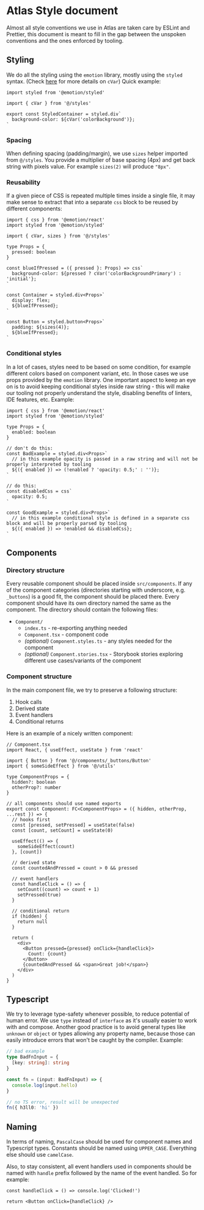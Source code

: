 # Atlas Style document

Almost all style conventions we use in Atlas are taken care by ESLint and Prettier, this document is meant to fill in the gap between the unspoken conventions and the ones enforced by tooling.

## Styling

We do all the styling using the `emotion` library, mostly using the `styled` syntax. (Check [here](overview.md#Styling) for more details on `cVar`) Quick example:

```tsx
import styled from '@emotion/styled'

import { cVar } from '@/styles'

export const StyledContainer = styled.div`
  background-color: ${cVar('colorBackground')};
`
```

### Spacing

When defining spacing (padding/margin), we use `sizes` helper imported from `@/styles`. You provide a multiplier of base spacing (4px) and get back string with pixels value. For example `sizes(2)` will produce `"8px"`.

### Reusability

If a given piece of CSS is repeated multiple times inside a single file, it may make sense to extract that into a separate `css` block to be reused by different components:

```tsx
import { css } from '@emotion/react'
import styled from '@emotion/styled'

import { cVar, sizes } from '@/styles'

type Props = {
  pressed: boolean
}

const blueIfPressed = ({ pressed }: Props) => css`
  background-color: ${pressed ? cVar('colorBackgroundPrimary') : 'initial'};
`

const Container = styled.div<Props>`
  display: flex;
  ${blueIfPressed};
`

const Button = styled.button<Props>`
  padding: ${sizes(4)};
  ${blueIfPressed};
`
```

### Conditional styles

In a lot of cases, styles need to be based on some condition, for example different colors based on component variant, etc. In those cases we use props provided by the `emotion` library. One important aspect to keep an eye on is to avoid keeping conditional styles inside raw string - this will make our tooling not properly understand the style, disabling benefits of linters, IDE features, etc. Example:

```tsx
import { css } from '@emotion/react'
import styled from '@emotion/styled'

type Props = {
  enabled: boolean
}

// don't do this:
const BadExample = styled.div<Props>`
  // in this example opacity is passed in a raw string and will not be properly interpreted by tooling
  ${({ enabled }) => (!enabled ? 'opacity: 0.5;' : '')};
`

// do this:
const disabledCss = css`
  opacity: 0.5;
`

const GoodExample = styled.div<Props>`
  // in this example conditional style is defined in a separate css block and will be properly parsed by tooling
  ${({ enabled }) => !enabled && disabledCss};
`
```

## Components

### Directory structure

Every reusable component should be placed inside `src/components`. If any of the component categories (directories starting with underscore, e.g. `_buttons`) is a good fit, the component should be placed there. Every component should have its own directory named the same as the component. The directory should contain the following files:

- `Component/`
  - `index.ts` - re-exporting anything needed
  - `Component.tsx` - component code
  - _(optional)_ `Component.styles.ts` - any styles needed for the component
  - _(optional)_ `Component.stories.tsx` - Storybook stories exploring different use cases/variants of the component

### Component structure

In the main component file, we try to preserve a following structure:

1. Hook calls
2. Derived state
3. Event handlers
4. Conditional returns

Here is an example of a nicely written component:

```tsx
// Component.tsx
import React, { useEffect, useState } from 'react'

import { Button } from '@/components/_buttons/Button'
import { someSideEffect } from '@/utils'

type ComponentProps = {
  hidden?: boolean
  otherProp?: number
}

// all components should use named exports
export const Component: FC<ComponentProps> = ({ hidden, otherProp, ...rest }) => {
  // hooks first
  const [pressed, setPressed] = useState(false)
  const [count, setCount] = useState(0)

  useEffect(() => {
    someSideEffect(count)
  }, [count])

  // derived state
  const countedAndPressed = count > 0 && pressed

  // event handlers
  const handleClick = () => {
    setCount((count) => count + 1)
    setPressed(true)
  }

  // conditional return
  if (hidden) {
    return null
  }

  return (
    <div>
      <Button pressed={pressed} onClick={handleClick}>
        Count: {count}
      </Button>
      {countedAndPressed && <span>Great job!</span>}
    </div>
  )
}
```

## Typescript

We try to leverage type-safety whenever possible, to reduce potential of human error. We use `type` instead of `interface` as it's usually easier to work with and compose. Another good practice is to avoid general types like `unknown` or `object` or types allowing any property name, because those can easily introduce errors that won't be caught by the compiler. Example:

```ts
// bad example
type BadFnInput = {
  [key: string]: string
}

const fn = (input: BadFnInput) => {
  console.log(input.hello)
}

// no TS error, result will be unexpected
fn({ h3ll0: 'hi' })
```

## Naming

In terms of naming, `PascalCase` should be used for component names and Typescript types. Constants should be named using `UPPER_CASE`. Everything else should use `camelCase`.

Also, to stay consistent, all event handlers used in components should be named with `handle` prefix followed by the name of the event handled. So for example:

```tsx
const handleClick = () => console.log('Clicked!')

return <Button onClick={handleClick} />
```
